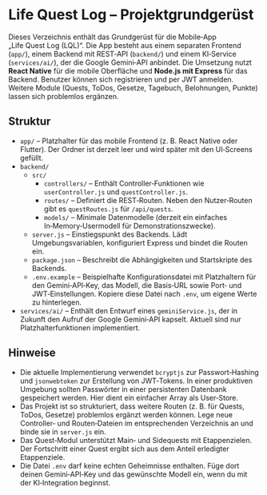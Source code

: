 # Life Quest Log – Projektgrundgerüst

Dieses Verzeichnis enthält das Grundgerüst für die Mobile‑App „Life Quest Log (LQL)“.  Die App besteht aus einem separaten Frontend (`app/`), einem Backend mit REST‑API (`backend/`) und einem KI‑Service (`services/ai/`), der die Google Gemini‑API anbindet.  Die Umsetzung nutzt **React Native** für die mobile Oberfläche und **Node.js mit Express** für das Backend.  Benutzer können sich registrieren und per JWT anmelden.  Weitere Module (Quests, ToDos, Gesetze, Tagebuch, Belohnungen, Punkte) lassen sich problemlos ergänzen.

## Struktur

- `app/` – Platzhalter für das mobile Frontend (z. B. React Native oder Flutter).  Der Ordner ist derzeit leer und wird später mit den UI‑Screens gefüllt.
- `backend/`
  - `src/`
    - `controllers/` – Enthält Controller‑Funktionen wie `userController.js` und `questController.js`.
    - `routes/` – Definiert die REST‑Routen.  Neben den Nutzer‑Routen gibt es `questRoutes.js` für `/api/quests`.
    - `models/` – Minimale Datenmodelle (derzeit ein einfaches In‑Memory‑Usermodell für Demonstrationszwecke).
  - `server.js` – Einstiegspunkt des Backends.  Lädt Umgebungsvariablen, konfiguriert Express und bindet die Routen ein.
  - `package.json` – Beschreibt die Abhängigkeiten und Startskripte des Backends.
  - `.env.example` – Beispielhafte Konfigurationsdatei mit Platzhaltern für den Gemini‑API‑Key, das Modell, die Basis‑URL sowie Port‑ und JWT‑Einstellungen.  Kopiere diese Datei nach `.env`, um eigene Werte zu hinterlegen.
- `services/ai/` – Enthält den Entwurf eines `geminiService.js`, der in Zukunft den Aufruf der Google Gemini‑API kapselt.  Aktuell sind nur Platzhalterfunktionen implementiert.

## Hinweise

* Die aktuelle Implementierung verwendet `bcryptjs` zur Passwort‑Hashing und `jsonwebtoken` zur Erstellung von JWT‑Tokens.  In einer produktiven Umgebung sollten Passwörter in einer persistenten Datenbank gespeichert werden.  Hier dient ein einfacher Array als User‑Store.
* Das Projekt ist so strukturiert, dass weitere Routen (z. B. für Quests, ToDos, Gesetze) problemlos ergänzt werden können.  Lege neue Controller‑ und Routen‑Dateien im entsprechenden Verzeichnis an und binde sie in `server.js` ein.
* Das Quest‑Modul unterstützt Main‑ und Sidequests mit Etappenzielen.  Der Fortschritt einer Quest ergibt sich aus dem Anteil erledigter Etappenziele.
* Die Datei `.env` darf keine echten Geheimnisse enthalten.  Füge dort deinen Gemini‑API‑Key und das gewünschte Modell ein, wenn du mit der KI‑Integration beginnst.

